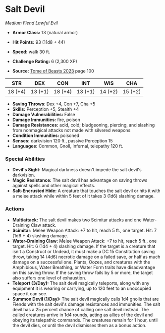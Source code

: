 # Salt Devil

*Medium* *Fiend* *Lawful Evil*

- **Armor Class:** 13 (natural armor)
- **Hit Points:** 93 (11d8 + 44)
- **Speed:** walk 30 ft.

- **Challenge Rating:** 6 (2,300 XP)
- **Source:** [Tome of Beasts 2023](https://koboldpress.com/kpstore/product/tome-of-beasts-1-2023-edition/) page 100

| STR | DEX | CON | INT | WIS | CHA |
| --- | --- | --- | --- | --- | --- |
| 18 (+4) | 13 (+1) | 18 (+4) | 13 (+1) | 14 (+2) | 15 (+2) |

- **Saving Throws**: Dex +4, Con +7, Cha +5
- **Skills:** Perception +5, Stealth +4
- **Damage Vulnerabilities:** False
- **Damage Immunities:** fire, poison
- **Damage Resistances:** acid, cold; bludgeoning, piercing, and slashing from nonmagical attacks not made with silvered weapons
- **Condition Immunities:** poisoned
- **Senses:** darkvision 120 ft., passive Perception 15
- **Languages:** Common, Gnoll, Infernal, telepathy 120 ft.

### Special Abilities

- **Devil's Sight:** Magical darkness doesn't impede the salt devil's darkvision.
- **Magic Resistance:** The salt devil has advantage on saving throws against spells and other magical effects.
- **Salt-Encrusted Hide:** A creature that touches the salt devil or hits it with a melee attack while within 5 feet of it takes 3 (1d6) slashing damage.

### Actions

- **Multiattack:** The salt devil makes two Scimitar attacks and one Water-Draining Claw attack.
- **Scimitar:** Melee Weapon Attack: +7 to hit, reach 5 ft., one target. Hit: 7 (1d6 + 4) slashing damage.
- **Water-Draining Claw:** Melee Weapon Attack: +7 to hit, reach 5 ft., one target. Hit: 6 (1d4 + 4) slashing damage. If the target is a creature that isn't a Construct or Undead, it must make a DC 15 Constitution saving throw, taking 14 (4d6) necrotic damage on a failed save, or half as much damage on a successful one. Plants, Oozes, and creatures with the Amphibious, Water Breathing, or Water Form traits have disadvantage on this saving throw. If the saving throw fails by 5 or more, the target also suffers one level of exhaustion.
- **Teleport (3/Day):** The salt devil magically teleports, along with any equipment it is wearing or carrying, up to 120 feet to an unoccupied space it can see.
- **Summon Devil (1/Day):** The salt devil magically calls 1d4 gnolls that are Fiends with the salt devil's damage resistances and immunities. The salt devil has a 25 percent chance of calling one salt devil instead. The called creatures arrive in 1d4 rounds, acting as allies of the devil and obeying its telepathic commands. The creatures remain for 1 hour, until the devil dies, or until the devil dismisses them as a bonus action.
